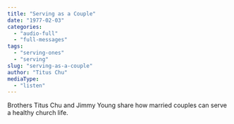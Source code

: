 ```yaml
---
title: "Serving as a Couple"
date: "1977-02-03"
categories: 
  - "audio-full"
  - "full-messages"
tags: 
  - "serving-ones"
  - "serving"
slug: "serving-as-a-couple"
author: "Titus Chu"
mediaType: 
  - "listen"
---
```


Brothers Titus Chu and Jimmy Young share how married couples can serve a healthy church life.

